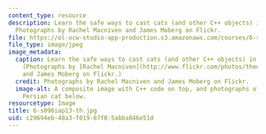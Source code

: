 ```yaml
---
content_type: resource
description: Learn the safe ways to cast cats (and other C++ objects) in lecture 7.
  Photographs by Rachel Macniven and James Moberg on Flickr.
file: https://ol-ocw-studio-app-production.s3.amazonaws.com/courses/6-s096-introduction-to-c-and-c-january-iap-2013/c29694eb48a3f01987f85abba846e51d_6-s096iap13-th.jpg
file_type: image/jpeg
image_metadata:
  caption: Learn the safe ways to cast cats (and other C++ objects) in lecture 7.
    (Photographs by [Rachel Macniven](http://www.flickr.com/photos/thedinglydell/6145011968)
    and James Moberg on Flickr.)
  credit: Photographs by Rachel Macniven and James Moberg on Flickr.
  image-alt: A composite image with C++ code on top, and photographs of a tiger and
    Persian cat below.
resourcetype: Image
title: 6-s096iap13-th.jpg
uid: c29694eb-48a3-f019-87f8-5abba846e51d
---
```


